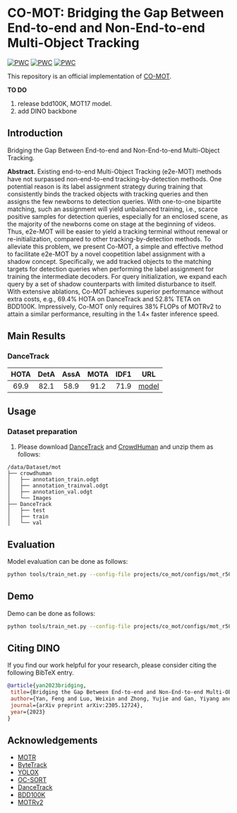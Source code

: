 <!--
 * @Author: 颜峰 && bphengyan@163.com
 * @Date: 2023-05-26 15:47:34
 * @LastEditors: 颜峰 && bphengyan@163.com
 * @LastEditTime: 2023-05-26 15:54:06
 * @FilePath: /detrex/projects/co_mot/README.md
 * @Description: 
 * 
 * Copyright (c) 2023 by ${git_name_email}, All Rights Reserved. 
-->
# CO-MOT: Bridging the Gap Between End-to-end and Non-End-to-end Multi-Object Tracking


[![PWC](https://img.shields.io/endpoint.svg?url=https://paperswithcode.com/badge/bridging-the-gap-between-end-to-end-and-non/multi-object-tracking-on-dancetrack)](https://paperswithcode.com/sota/multi-object-tracking-on-dancetrack?p=bridging-the-gap-between-end-to-end-and-non)
[![PWC](https://img.shields.io/endpoint.svg?url=https://paperswithcode.com/badge/bridging-the-gap-between-end-to-end-and-non/multi-object-tracking-on-bdd100k)](https://paperswithcode.com/sota/multi-object-tracking-on-bdd100k?p=bridging-the-gap-between-end-to-end-and-non)
[![PWC](https://img.shields.io/endpoint.svg?url=https://paperswithcode.com/badge/bridging-the-gap-between-end-to-end-and-non/multi-object-tracking-on-mot17)](https://paperswithcode.com/sota/multi-object-tracking-on-mot17?p=bridging-the-gap-between-end-to-end-and-non)


This repository is an official implementation of [CO-MOT](https://arxiv.org/abs/2305.12724).

**TO DO**
1. release bdd100K, MOT17 model.
2. add DINO backbone

## Introduction

Bridging the Gap Between End-to-end and Non-End-to-end Multi-Object Tracking.

**Abstract.** Existing end-to-end Multi-Object Tracking (e2e-MOT) methods have not surpassed non-end-to-end tracking-by-detection methods. One potential reason is its label assignment strategy during training that consistently binds the tracked objects with tracking queries and then assigns the few newborns to detection queries. With one-to-one bipartite matching, such an assignment will yield unbalanced training, i.e., scarce positive samples for detection queries, especially for an enclosed scene, as the majority of the newborns come on stage at the beginning of videos. Thus, e2e-MOT will be easier to yield a tracking terminal without renewal or re-initialization, compared to other tracking-by-detection methods. To alleviate this problem, we present Co-MOT, a simple and effective method to facilitate e2e-MOT by a novel coopetition label assignment with a shadow concept. Specifically, we add tracked objects to the matching targets for detection queries when performing the label assignment for training the intermediate decoders. For query initialization, we expand each query by a set of shadow counterparts with limited disturbance to itself. With extensive ablations, Co-MOT achieves superior performance without extra costs, e.g., 69.4% HOTA on DanceTrack and 52.8% TETA on BDD100K. Impressively, Co-MOT only requires 38\% FLOPs of MOTRv2 to attain a similar performance, resulting in the 1.4× faster inference speed.


## Main Results

### DanceTrack

| **HOTA** | **DetA** | **AssA** | **MOTA** | **IDF1** |                                           **URL**                                           |
| :------: | :------: | :------: | :------: | :------: | :-----------------------------------------------------------------------------------------: |
|   69.9   |   82.1   |   58.9   |   91.2   |   71.9   | [model](https://drive.google.com/file/d/15HOnAUlYRjFBQVIsek1Qbgf18Pkffy-A/view?usp=share_link) |



## Usage

### Dataset preparation

1. Please download [DanceTrack](https://dancetrack.github.io/) and [CrowdHuman](https://www.crowdhuman.org/) and unzip them as follows:

```
/data/Dataset/mot
├── crowdhuman
│   ├── annotation_train.odgt
│   ├── annotation_trainval.odgt
│   ├── annotation_val.odgt
│   └── Images
├── DanceTrack
│   ├── test
│   ├── train
│   └── val
```


## Evaluation
Model evaluation can be done as follows:
```bash
python tools/train_net.py --config-file projects/co_mot/configs/mot_r50_4scale_10ep.py --eval-only train.init_checkpoint=./co_mot_dancetrack.pth train.device=cuda
```

## Demo 
Demo can be done as follows:
```bash
python tools/train_net.py --config-file projects/co_mot/configs/mot_r50.py --video-input ./demo_video.avi  --output visualize_video_results.mp4 --opts train.init_checkpoint=./co_mot_dancetrack.pth train.device=cuda
```

## Citing DINO
If you find our work helpful for your research, please consider citing the following BibTeX entry.

```BibTex
@article{yan2023bridging,
 title={Bridging the Gap Between End-to-end and Non-End-to-end Multi-Object Tracking},
 author={Yan, Feng and Luo, Weixin and Zhong, Yujie and Gan, Yiyang and Ma, Lin},
 journal={arXiv preprint arXiv:2305.12724},
 year={2023}
}
```


## Acknowledgements

- [MOTR](https://github.com/megvii-research/MOTR)
- [ByteTrack](https://github.com/ifzhang/ByteTrack)
- [YOLOX](https://github.com/Megvii-BaseDetection/YOLOX)
- [OC-SORT](https://github.com/noahcao/OC_SORT)
- [DanceTrack](https://github.com/DanceTrack/DanceTrack)
- [BDD100K](https://github.com/bdd100k/bdd100k)
- [MOTRv2](https://github.com/megvii-research/MOTRv2)